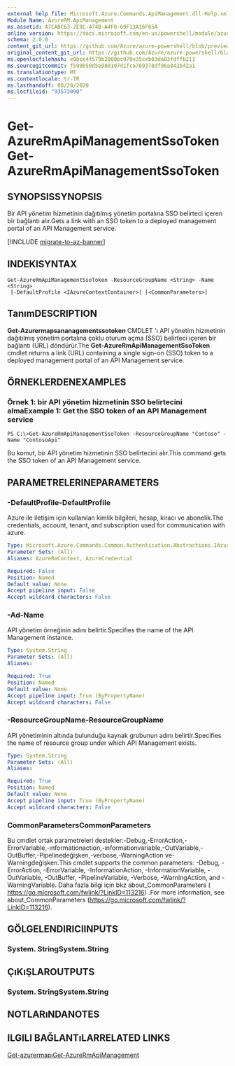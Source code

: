 ```yaml
---
external help file: Microsoft.Azure.Commands.ApiManagement.dll-Help.xml
Module Name: AzureRM.ApiManagement
ms.assetid: A7CABC63-2E9C-474B-A4F0-69F13A16F65A
online version: https://docs.microsoft.com/en-us/powershell/module/azurerm.apimanagement/get-azurermapimanagementssotoken
schema: 2.0.0
content_git_url: https://github.com/Azure/azure-powershell/blob/preview/src/ResourceManager/ApiManagement/Commands.ApiManagement/help/Get-AzureRmApiManagementSsoToken.md
original_content_git_url: https://github.com/Azure/azure-powershell/blob/preview/src/ResourceManager/ApiManagement/Commands.ApiManagement/help/Get-AzureRmApiManagementSsoToken.md
ms.openlocfilehash: e0bce4f579b2000bc970e35ceb03da03fdffb211
ms.sourcegitcommit: f599b50d5e980197d1fca769378df90a842b42a1
ms.translationtype: MT
ms.contentlocale: tr-TR
ms.lasthandoff: 08/20/2020
ms.locfileid: "93573090"
---
```

# <span data-ttu-id="a9af5-101">Get-AzureRmApiManagementSsoToken</span><span class="sxs-lookup"><span data-stu-id="a9af5-101">Get-AzureRmApiManagementSsoToken</span></span>

## <span data-ttu-id="a9af5-102">SYNOPSIS</span><span class="sxs-lookup"><span data-stu-id="a9af5-102">SYNOPSIS</span></span>
<span data-ttu-id="a9af5-103">Bir API yönetim hizmetinin dağıtılmış yönetim portalına SSO belirteci içeren bir bağlantı alır.</span><span class="sxs-lookup"><span data-stu-id="a9af5-103">Gets a link with an SSO token to a deployed management portal of an API Management service.</span></span>

[!INCLUDE [migrate-to-az-banner](../../includes/migrate-to-az-banner.md)]

## <span data-ttu-id="a9af5-104">INDEKI</span><span class="sxs-lookup"><span data-stu-id="a9af5-104">SYNTAX</span></span>

```
Get-AzureRmApiManagementSsoToken -ResourceGroupName <String> -Name <String>
 [-DefaultProfile <IAzureContextContainer>] [<CommonParameters>]
```

## <span data-ttu-id="a9af5-105">Tanım</span><span class="sxs-lookup"><span data-stu-id="a9af5-105">DESCRIPTION</span></span>
<span data-ttu-id="a9af5-106">**Get-Azurermapsananagementssotoken** CMDLET 'ı API yönetim hizmetinin dağıtılmış yönetim portalına çoklu oturum açma (SSO) belirteci içeren bir bağlantı (URL) döndürür.</span><span class="sxs-lookup"><span data-stu-id="a9af5-106">The **Get-AzureRmApiManagementSsoToken** cmdlet returns a link (URL) containing a single sign-on (SSO) token to a deployed management portal of an API Management service.</span></span>

## <span data-ttu-id="a9af5-107">ÖRNEKLERDEN</span><span class="sxs-lookup"><span data-stu-id="a9af5-107">EXAMPLES</span></span>

### <span data-ttu-id="a9af5-108">Örnek 1: bir API yönetim hizmetinin SSO belirtecini alma</span><span class="sxs-lookup"><span data-stu-id="a9af5-108">Example 1: Get the SSO token of an API Management service</span></span>
```
PS C:\>Get-AzureRmApiManagementSsoToken -ResourceGroupName "Contoso" -Name "ContosoApi"
```

<span data-ttu-id="a9af5-109">Bu komut, bir API yönetim hizmetinin SSO belirtecini alır.</span><span class="sxs-lookup"><span data-stu-id="a9af5-109">This command gets the SSO token of an API Management service.</span></span>

## <span data-ttu-id="a9af5-110">PARAMETRELERINE</span><span class="sxs-lookup"><span data-stu-id="a9af5-110">PARAMETERS</span></span>

### <span data-ttu-id="a9af5-111">-DefaultProfile</span><span class="sxs-lookup"><span data-stu-id="a9af5-111">-DefaultProfile</span></span>
<span data-ttu-id="a9af5-112">Azure ile iletişim için kullanılan kimlik bilgileri, hesap, kiracı ve abonelik.</span><span class="sxs-lookup"><span data-stu-id="a9af5-112">The credentials, account, tenant, and subscription used for communication with azure.</span></span>

```yaml
Type: Microsoft.Azure.Commands.Common.Authentication.Abstractions.IAzureContextContainer
Parameter Sets: (All)
Aliases: AzureRmContext, AzureCredential

Required: False
Position: Named
Default value: None
Accept pipeline input: False
Accept wildcard characters: False
```

### <span data-ttu-id="a9af5-113">-Ad</span><span class="sxs-lookup"><span data-stu-id="a9af5-113">-Name</span></span>
<span data-ttu-id="a9af5-114">API yönetim örneğinin adını belirtir.</span><span class="sxs-lookup"><span data-stu-id="a9af5-114">Specifies the name of the API Management instance.</span></span>

```yaml
Type: System.String
Parameter Sets: (All)
Aliases:

Required: True
Position: Named
Default value: None
Accept pipeline input: True (ByPropertyName)
Accept wildcard characters: False
```

### <span data-ttu-id="a9af5-115">-ResourceGroupName</span><span class="sxs-lookup"><span data-stu-id="a9af5-115">-ResourceGroupName</span></span>
<span data-ttu-id="a9af5-116">API yönetiminin altında bulunduğu kaynak grubunun adını belirtir.</span><span class="sxs-lookup"><span data-stu-id="a9af5-116">Specifies the name of resource group under which API Management exists.</span></span>

```yaml
Type: System.String
Parameter Sets: (All)
Aliases:

Required: True
Position: Named
Default value: None
Accept pipeline input: True (ByPropertyName)
Accept wildcard characters: False
```

### <span data-ttu-id="a9af5-117">CommonParameters</span><span class="sxs-lookup"><span data-stu-id="a9af5-117">CommonParameters</span></span>
<span data-ttu-id="a9af5-118">Bu cmdlet ortak parametreleri destekler:-Debug,-ErrorAction,-ErrorVariable,-ınformationaction,-ınformationvariable,-OutVariable,-OutBuffer,-Pipelinedeğişken,-verbose,-WarningAction ve-Warningdeğişken.</span><span class="sxs-lookup"><span data-stu-id="a9af5-118">This cmdlet supports the common parameters: -Debug, -ErrorAction, -ErrorVariable, -InformationAction, -InformationVariable, -OutVariable, -OutBuffer, -PipelineVariable, -Verbose, -WarningAction, and -WarningVariable.</span></span> <span data-ttu-id="a9af5-119">Daha fazla bilgi için bkz about_CommonParameters ( https://go.microsoft.com/fwlink/?LinkID=113216) .</span><span class="sxs-lookup"><span data-stu-id="a9af5-119">For more information, see about_CommonParameters (https://go.microsoft.com/fwlink/?LinkID=113216).</span></span>

## <span data-ttu-id="a9af5-120">GÖLGELENDIRICI</span><span class="sxs-lookup"><span data-stu-id="a9af5-120">INPUTS</span></span>

### <span data-ttu-id="a9af5-121">System. String</span><span class="sxs-lookup"><span data-stu-id="a9af5-121">System.String</span></span>

## <span data-ttu-id="a9af5-122">ÇıKıŞLAR</span><span class="sxs-lookup"><span data-stu-id="a9af5-122">OUTPUTS</span></span>

### <span data-ttu-id="a9af5-123">System. String</span><span class="sxs-lookup"><span data-stu-id="a9af5-123">System.String</span></span>

## <span data-ttu-id="a9af5-124">NOTLARıNDA</span><span class="sxs-lookup"><span data-stu-id="a9af5-124">NOTES</span></span>

## <span data-ttu-id="a9af5-125">ILGILI BAĞLANTıLAR</span><span class="sxs-lookup"><span data-stu-id="a9af5-125">RELATED LINKS</span></span>

[<span data-ttu-id="a9af5-126">Get-azurermapı</span><span class="sxs-lookup"><span data-stu-id="a9af5-126">Get-AzureRmApiManagement</span></span>](./Get-AzureRmApiManagement.md)


